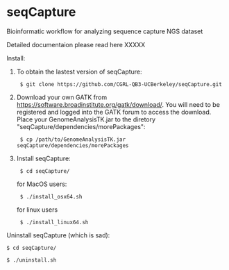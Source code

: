 # seqCapture
Bioinformatic workflow for analyzing sequence capture NGS dataset

Detailed documentaion please read here XXXXX

Install:

1. To obtain the lastest version of seqCapture:

        $ git clone https://github.com/CGRL-QB3-UCBerkeley/seqCapture.git

2. Download your own GATK from https://software.broadinstitute.org/gatk/download/. You will need to be registered and logged into the GATK forum to access the download. Place your GenomeAnalysisTK.jar to the diretory "seqCapture/dependencies/morePackages":
    
        $ cp /path/to/GenomeAnalysisTK.jar  seqCapture/dependencies/morePackages

3. Install seqCapture:

        $ cd seqCapture/
    
    for MacOS users:
    
        $ ./install_osx64.sh
    
    for linux users
    
        $ ./install_linux64.sh
    
Uninstall seqCapture (which is sad):

    $ cd seqCapture/
    
    $ ./uninstall.sh

    

